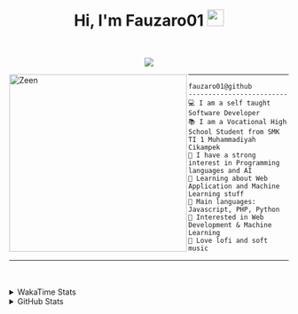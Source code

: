 <h1 align="center">
Hi, I'm Fauzaro01
  <img src="https://media.giphy.com/media/hvRJCLFzcasrR4ia7z/giphy.gif" width="30"></h1>
<br/>

<p align="center">
  <a href="https://github.com/DenverCoder1/readme-typing-svg">
    <img src="https://readme-typing-svg.herokuapp.com?lines=Chill%20and%20Coding;Full+Stack+Web+Developer;Student;Software%20Develover;Always%20learning%20new%20things&center=true&width=380&height=45"></a>
</p>

<img align="left" src="https://media.tenor.com/pNQi8B0fo1UAAAAi/gura-dance.gif" alt="Zeen" width="320" height="320" />
<hr>

```
fauzaro01@github
-------------------------
💻 I am a self taught Software Developer
📚 I am a Vocational High School Student from SMK TI 1 Muhammadiyah Cikampek
📝 I have a strong interest in Programming languages and AI
🌱 Learning about Web Application and Machine Learning stuff
🌟 Main languages: Javascript, PHP, Python
🚩 Interested in Web Development & Machine Learning
🎵 Love lofi and soft music 
```

<hr>
<br><br>
<details>
  <summary>
     WakaTime Stats
  </summary>
  <br>
  <!--START_SECTION:waka-->

```txt
From: 10 September 2021 - To: 04 July 2024

Total Time: 559 hrs 25 mins

JavaScript          179 hrs 22 mins ████████░░░░░░░░░░░░░░░░░   32.06 %
PHP                 89 hrs 53 mins  ████░░░░░░░░░░░░░░░░░░░░░   16.07 %
EJS                 56 hrs 10 mins  ██▓░░░░░░░░░░░░░░░░░░░░░░   10.04 %
Blade Template      46 hrs 18 mins  ██░░░░░░░░░░░░░░░░░░░░░░░   08.28 %
HTML                42 hrs 30 mins  ██░░░░░░░░░░░░░░░░░░░░░░░   07.60 %
Java                41 hrs 45 mins  ██░░░░░░░░░░░░░░░░░░░░░░░   07.47 %
JSON                27 hrs 39 mins  █▒░░░░░░░░░░░░░░░░░░░░░░░   04.94 %
CSS                 24 hrs 7 mins   █░░░░░░░░░░░░░░░░░░░░░░░░   04.31 %
Python              13 hrs 26 mins  ▓░░░░░░░░░░░░░░░░░░░░░░░░   02.40 %
Other               5 hrs 32 mins   ▒░░░░░░░░░░░░░░░░░░░░░░░░   00.99 %
```

<!--END_SECTION:waka-->
</details>
<details>
  <summary>
    GitHub Stats
  </summary>
  <br>
  <div align="center">
    <img src="https://github-readme-stats.vercel.app/api?username=Fauzaro01&show_icons=true&theme=algolia" alt="Fauzaro01's GitHub Stats" style="margin: 20px;" />
    <img src="https://github-readme-streak-stats.herokuapp.com/?user=Fauzaro01&theme=algolia" alt="Fauzaro01's GitHub Streak" style="margin: 20px;" />
  </div>

  <div align="center">
    <img src="https://github-readme-stats.vercel.app/api?username=Fauzaro01&show_icons=true&locale=en&count_private=true&hide_rank=true&custom_title=My%20GitHub%20Stats&disable_animations=true&theme=algolia" alt="Fauzaro01's Stars" style="margin: 20px;" />
    <img src="https://github-readme-stats.vercel.app/api/top-langs/?username=Fauzaro01&langs_count=8&theme=algolia&layout=compact" alt="Top Languages" style="margin: 20px;" />
  </div>
</details>

